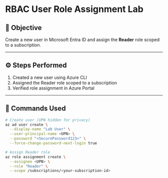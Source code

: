 # RBAC User Role Assignment Lab

## 🧠 Objective
Create a new user in Microsoft Entra ID and assign the **Reader** role scoped to a subscription.

---

## ⚙️ Steps Performed

1. Created a new user using Azure CLI
2. Assigned the Reader role scoped to a subscription
3. Verified role assignment in Azure Portal

---

## 🧪 Commands Used

```bash
# Create user (UPN hidden for privacy)
az ad user create \
  --display-name "Lab User" \
  --user-principal-name <UPN> \
  --password "<SecurePassword123>" \
  --force-change-password-next-login true

# Assign Reader role
az role assignment create \
  --assignee <UPN> \
  --role "Reader" \
  --scope /subscriptions/<your-subscription-id>
